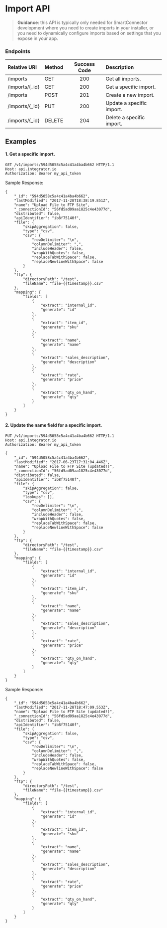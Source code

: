 Import API
==========
>**Guidance**: this API is typically only needed for SmartConnector development where you need to create imports in your installer, or you need to dynamically configure imports based on settings that you expose in your app.

### Endpoints
| Relative URI| Method | Success Code | Description|
|:-------------------|:-------|:------------:|:------------------------------|
|/imports|GET|200|Get all imports.|
|/imports/{_id}|GET|200|Get a specific import.|
|/imports|POST|201|Create a new import.|
|/imports/{_id}|PUT|200|Update a specific import.|
|/imports/{_id}|DELETE|204|Delete a specific import.|

## Examples

#### 1.  Get a specific import.

```
GET /v1/imports/594d5058c5a4c41a4ba4b662 HTTP/1.1
Host: api.integrator.io
Authorization: Bearer my_api_token
```

Sample Response:

```
{
    "_id": "594d5058c5a4c41a4ba4b662",
    "lastModified": "2017-11-28T18:38:19.851Z",
    "name": "Upload File to FTP Site",
    "_connectionId": "56fd5ad09aa1825c4e43077d",
    "distributed": false,
    "apiIdentifier": "ib8f75140f",
    "file": {
        "skipAggregation": false,
        "type": "csv",
        "csv": {
            "rowDelimiter": "\n",
            "columnDelimiter": ",",
            "includeHeader": false,
            "wrapWithQuotes": false,
            "replaceTabWithSpace": false,
            "replaceNewlineWithSpace": false
        }
    },
    "ftp": {
        "directoryPath": "/test",
        "fileName": "file-{{timestamp}}.csv"
    },
    "mapping": {
        "fields": [
            {
                "extract": "internal_id",
                "generate": "id"
            },
            {
                "extract": "item_id",
                "generate": "sku"
            },
            {
                "extract": "name",
                "generate": "name"
            },
            {
                "extract": "sales_description",
                "generate": "description"
            },
            {
                "extract": "rate",
                "generate": "price"
            },
            {
                "extract": "qty_on_hand",
                "generate": "qty"
            }
        ]
    }
}
```

#### 2.  Update the name field for a specific import.

```
PUT /v1/imports/594d5058c5a4c41a4ba4b662 HTTP/1.1
Host: api.integrator.io
Authorization: Bearer my_api_token

{
    "_id": "594d5058c5a4c41a4ba4b662",
    "lastModified": "2017-06-23T17:31:04.446Z",
    "name": "Upload File to FTP Site (updated!)",
    "_connectionId": "56fd5ad09aa1825c4e43077d",
    "distributed": false,
    "apiIdentifier": "ib8f75140f",
    "file": {
        "skipAggregation": false,
        "type": "csv",
        "lookups": [],
        "csv": {
            "rowDelimiter": "\n",
            "columnDelimiter": ",",
            "includeHeader": false,
            "wrapWithQuotes": false,
            "replaceTabWithSpace": false,
            "replaceNewlineWithSpace": false
        }
    },
    "ftp": {
        "directoryPath": "/test",
        "fileName": "file-{{timestamp}}.csv"
    },
    "mapping": {
        "fields": [
            {
                "extract": "internal_id",
                "generate": "id"
            },
            {
                "extract": "item_id",
                "generate": "sku"
            },
            {
                "extract": "name",
                "generate": "name"
            },
            {
                "extract": "sales_description",
                "generate": "description"
            },
            {
                "extract": "rate",
                "generate": "price"
            },
            {
                "extract": "qty_on_hand",
                "generate": "qty"
            }
        ]
    }
}
```

Sample Response:

```
{
    "_id": "594d5058c5a4c41a4ba4b662",
    "lastModified": "2017-11-28T18:47:09.553Z",
    "name": "Upload File to FTP Site (updated!)",
    "_connectionId": "56fd5ad09aa1825c4e43077d",
    "distributed": false,
    "apiIdentifier": "ib8f75140f",
    "file": {
        "skipAggregation": false,
        "type": "csv",
        "csv": {
            "rowDelimiter": "\n",
            "columnDelimiter": ",",
            "includeHeader": false,
            "wrapWithQuotes": false,
            "replaceTabWithSpace": false,
            "replaceNewlineWithSpace": false
        }
    },
    "ftp": {
        "directoryPath": "/test",
        "fileName": "file-{{timestamp}}.csv"
    },
    "mapping": {
        "fields": [
            {
                "extract": "internal_id",
                "generate": "id"
            },
            {
                "extract": "item_id",
                "generate": "sku"
            },
            {
                "extract": "name",
                "generate": "name"
            },
            {
                "extract": "sales_description",
                "generate": "description"
            },
            {
                "extract": "rate",
                "generate": "price"
            },
            {
                "extract": "qty_on_hand",
                "generate": "qty"
            }
        ]
    }
}
```
